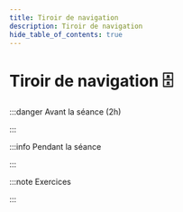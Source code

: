 ```yaml
---
title: Tiroir de navigation
description: Tiroir de navigation
hide_table_of_contents: true
---
```


# Tiroir de navigation 🗄️

<Row>

<Column>

:::danger Avant la séance (2h)

<Row>

<Column>

</Column>

<Column>

</Column>

</Row>

:::

</Column>

<Column>

:::info Pendant la séance

:::

</Column>

</Row>

:::note Exercices

:::
